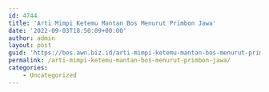 ```yaml
---
id: 4744
title: 'Arti Mimpi Ketemu Mantan Bos Menurut Primbon Jawa'
date: '2022-09-03T18:50:09+00:00'
author: admin
layout: post
guid: 'https://bos.awn.biz.id/arti-mimpi-ketemu-mantan-bos-menurut-primbon-jawa/'
permalink: /arti-mimpi-ketemu-mantan-bos-menurut-primbon-jawa/
categories:
    - Uncategorized
---
```



